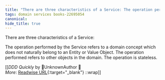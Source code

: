 ```yaml
---
title: "There are three characteristics of a Service: The operation performed ..."
tags: domain services books-22695054
canonical: 
hide_title: true
---
```


There are three characteristics of a Service:

The operation performed by the Service refers to a domain concept which does not naturally belong to an Entity or Value Object.
The operation performed refers to other objects in the domain.
The operation is stateless.


[[<cite>_DDD Quickly_</cite> by UnknownAuthor 📕<br>
_More_: [Readwise URL](https://readwise.io/open/446271387){:target="_blank"}
::wrap]]